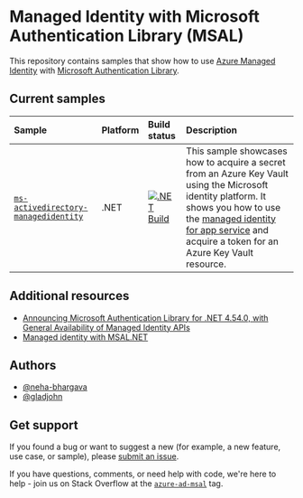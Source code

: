 # Managed Identity with Microsoft Authentication Library (MSAL)

This repository contains samples that show how to use [Azure Managed Identity](https://learn.microsoft.com/azure/active-directory/managed-identities-azure-resources/overview) with [Microsoft Authentication Library](https://learn.microsoft.com/entra/msal).

## Current samples

| Sample | Platform | Build status | Description |
|:-------|:---------|:-------------|:------------|
| [`ms-activedirectory-managedidentity`](https://github.com/Azure-Samples/msal-managed-identity/tree/main/src/dotnet) | .NET | [![.NET Build](https://github.com/Azure-Samples/msal-managed-identity/actions/workflows/ms-activedirectory-managedidentity-build.yml/badge.svg)](https://github.com/Azure-Samples/msal-managed-identity/actions/workflows/ms-activedirectory-managedidentity-build.yml) | This sample showcases how to acquire a secret from an Azure Key Vault using the Microsoft identity platform. It shows you how to use the [managed identity for app service](https://learn.microsoft.com/azure/app-service/overview-managed-identity) and acquire a token for an Azure Key Vault resource. |

## Additional resources

* [Announcing Microsoft Authentication Library for .NET 4.54.0, with General Availability of Managed Identity APIs](https://devblogs.microsoft.com/identity/msal-net-managed-identity-ga/)
* [Managed identity with MSAL.NET](https://learn.microsoft.com/entra/msal/dotnet/advanced/managed-identity)

## Authors

* [@neha-bhargava](https://github.com/neha-bhargava)
* [@gladjohn](https://github.com/gladjohn)

## Get support

If you found a bug or want to suggest a new (for example, a new feature, use case, or sample), please [submit an issue](https://github.com/Azure-Samples/msal-managed-identity/issues).

If you have questions, comments, or need help with code, we're here to help - join us on Stack Overflow at the [`azure-ad-msal`](https://stackoverflow.com/questions/tagged/azure-ad-msal) tag.
